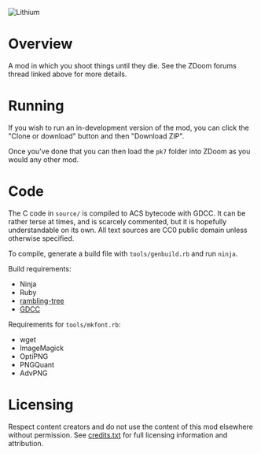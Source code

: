 ![Lithium](http://mab.greyserv.net/f/Lithium_logo.png)

# Overview

A mod in which you shoot things until they die. See the ZDoom forums
thread linked above for more details.

# Running

If you wish to run an in-development version of the mod, you can click
the "Clone or download" button and then "Download ZIP".

Once you've done that you can then load the `pk7` folder into ZDoom as
you would any other mod.

# Code

The C code in `source/` is compiled to ACS bytecode with GDCC. It can
be rather terse at times, and is scarcely commented, but it is
hopefully understandable on its own. All text sources are CC0 public
domain unless otherwise specified.

To compile, generate a build file with `tools/genbuild.rb` and run
`ninja`.

Build requirements:

- Ninja
- Ruby
- [rambling-tree](https://rubygems.org/gems/rambling-trie)
- [GDCC](https://github.com/DavidPH/GDCC)

Requirements for `tools/mkfont.rb`:

- wget
- ImageMagick
- OptiPNG
- PNGQuant
- AdvPNG

# Licensing

Respect content creators and do not use the content of this mod
elsewhere without permission. See [credits.txt](credits.txt) for full
licensing information and attribution.
